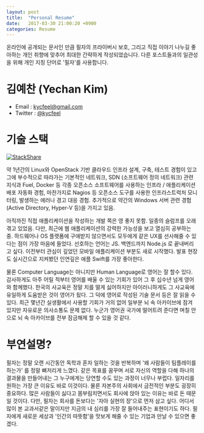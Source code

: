 ```yaml
---
layout: post
title:  "Personal Resume"
date:   2017-03-30 21:00:20 +0900
categories: Resume
---
```


온라인에 공개되는 문서인 만큼 필자의 프라이버시 보호, 그리고 직접 이야기 나누길 좋아하는 개인 취향에 맞추어 최대한 간략하게 작성되었습니다. 다른 포스트들과의 일관성을 위해 개인 지칭 단어로 '필자'를 사용합니다.

김예찬 (Yechan Kim)
========================

- Email : kycfeel@gmail.com
- Twitter : [@kycfeel](https://twitter.com/kycfeel)

기술 스택
========================

[![StackShare](https://img.shields.io/badge/tech-stack-0690fa.svg?style=flat)](https://stackshare.io/kycfeel/personal)

약 1년간의 Linux와 OpenStack 기반 클라우드 인프라 설계, 구축, 테스트 경험이 있고 그에 부수적으로 따라가는 기본적인 네트워크, SDN (소프트웨어 정의 네트워크) 관련 지식과 Fuel, Docker 등 각종 오픈소스 소프트웨어를 사용하는 인프라 / 애플리케이션 배포 자동화 경험, 마찬가지로 Nagios 등 오픈소스 도구를 사용한 인프라스트럭처 모니터링, 발생하는 에러나 경고 대응 경험. 추가적으로 약간의 Windows 서버 관련 경험 (Active Directory, Hyper-V 등)을 가지고 있음.

아직까진 직접 애플리케이션을 작성하는 개발 쪽은 영 좋지 못함. 일종의 슬럼프를 오래 겪고 있었음. 다만, 최근에 웹 애플리케이션의 강력한 가능성을 보고 열심히 공부하는 중. 하드웨어나 OS 플랫폼에 구애받지 않으면서도 모두에게 같은 UX를 선사해줄 수 있다는 점이 가장 마음에 들었다. 선호하는 언어는 JS. 백엔드까지 Node.js 로 끝내버리고 싶다. 이전부터 관심이 깊었던 모바일 애플리케이션 부분도 새로 시작했다. 발표 현장도 실시간으로 지켜봤던 인연깊은 애플 Swift를 가장 좋아한다.

물론 Computer Language는 아니지만 Human Language로 영어는 잘 할수 있다. 감사하게도 아주 어릴 적부터 영어를 배울 수 있는 기회가 있어 그 후 십수년 넘게 영어와 함께했다. 한국의 사교육은 정말 치를 떨게 싫어하지만 아이러니하게도 그 사교육에 유일하게 도움받은 것이 영어가 됬다. 그 덕에 영어로 작성된 기술 문서 등은 잘 읽을 수 있다. 최근 몇년간 실생활에서 사용할 기회가 거의 없어 일부분 뇌 속 아카이브에 잠겨 있지만 자유로운 의사소통도 문제 없다. 누군가 영어권 국가에 떨어트려 준다면 며칠 안으로 뇌 속 아카이브를 전부 잠금해제 할 수 있을 것 같다.

부연설명?
========================

필자는 정말 오랜 시간동안 독학과 혼자 일하는 것을 반복하며 '왜 사람들이 팀플레이를 하는가' 를 정말 뼈저리게 느꼈다. 같은 목표를 꿈꾸며 서로 자신의 역할을 다해 하나의 결과물을 만들어내는 그 누구에게는 당연할 수도 있는 과정이 너무나 부럽다. 일자리를 원하는 가장 큰 이유도 바로 이것이다. 물론 자본주의 사회에서 금전적인 부분도 굉장히 중요하다. 많은 사람들이 싫다고 몸부림치면서도 회사에 앉아 있는 이유는 바로 돈 때문일 것이다. 다만, 필자는 회사를 돈보다는 '자아 실현의 장'으로 먼저 삼고 싶다. 어디서 많이 본 교과서같은 말이지만 지금의 내 심리를 가장 잘 들어내주는 표현이기도 하다. 필자에게 새로운 세상과 '인간의 따뜻함'을 맛보게 해줄 수 있는 기업과 만날 수 있으면 좋겠다.
